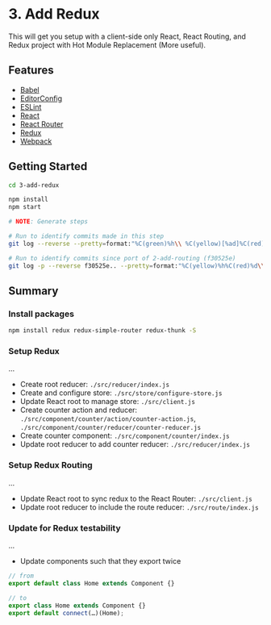 # 3. Add Redux

This will get you setup with a client-side only React, React Routing, and Redux project with Hot Module Replacement (More useful).

## Features

- [Babel](https://babeljs.io/)
- [EditorConfig](http://editorconfig.org/)
- [ESLint](http://eslint.org/)
- [React](https://facebook.github.io/react/)
- [React Router](https://github.com/rackt/react-router)
- [Redux](http://redux.js.org/)
- [Webpack](https://webpack.github.io/)

## Getting Started

```sh
cd 3-add-redux

npm install
npm start

# NOTE: Generate steps

# Run to identify commits made in this step
git log --reverse --pretty=format:"%C(green)%h\\ %C(yellow)[%ad]%C(red)%d\\ %C(reset)%s%C(blue)\\ [%cn]%C(reset)" --decorate --date=relative .

# Run to identify commits since port of 2-add-routing (f30525e)
git log -p --reverse f30525e.. --pretty=format:"%C(yellow)%h%C(red)%d\\ %C(reset)%s%C(blue)\\ [%cn]%C(reset)" --decorate --numstat .
```

## Summary

### Install packages

```sh
npm install redux redux-simple-router redux-thunk -S
```

### Setup Redux

…

- Create root reducer: `./src/reducer/index.js`
- Create and configure store: `./src/store/configure-store.js`
- Update React root to manage store: `./src/client.js`
- Create counter action and reducer: `./src/component/counter/action/counter-action.js`, `./src/component/counter/reducer/counter-reducer.js`
- Create counter component: `./src/component/counter/index.js`
- Update root reducer to add counter reducer: `./src/reducer/index.js`

### Setup Redux Routing

…

- Update React root to sync redux to the React Router: `./src/client.js`
- Update root reducer to include the route reducer: `./src/route/index.js`

### Update for Redux testability

…

- Update components such that they export twice

```js
// from
export default class Home extends Component {}

// to
export class Home extends Component {}
export default connect(…)(Home);
```
